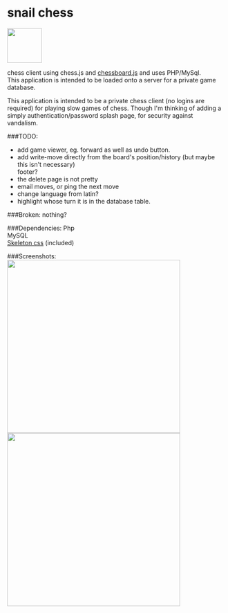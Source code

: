 # snail chess
<img src="https://github.com/polypmer/chesscargot/blob/master/img/play.png?raw=true" width="80px"></img>
<p>chess client using chess.js and <a href="https://chessboardjs.com">chessboard.js</a> and uses PHP/MySql.<br>This application is intended to be loaded onto a server for a private game database.
</p><p>
This application is intended to be a private chess client (no logins are required) for playing slow games of chess. Though I'm thinking of adding a simply authentication/password splash page, for security against vandalism. 
</p>
###TODO:
<ul>
<li>
add game viewer, eg. forward as well as undo button.</li>
<li>
add write-move directly from the board's position/history (but maybe this isn't necessary)</li>
footer?
<li>the delete page is not pretty
</li><li>email moves, or ping the next move</li>
<li>change language from latin?</li>
<li>highlight whose turn it is in the database table.</li>
</ul>

###Broken:
nothing?

###Dependencies:
Php<br>MySQL<br><a href="https://getskeleton.com">Skeleton css</a> (included)

###Screenshots:
<img src="http://play.plyp.org/img/play_screen.png" width="400px"></img>
<img src="http://play.plyp.org/img/db_screen.png" width="400px"></img>
